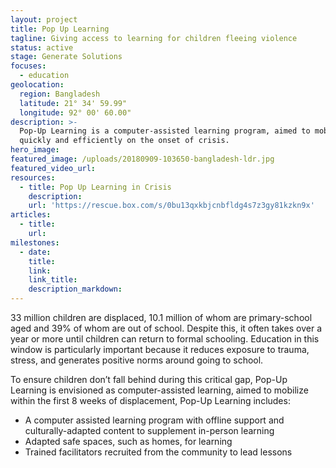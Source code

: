 ```yaml
---
layout: project
title: Pop Up Learning
tagline: Giving access to learning for children fleeing violence
status: active
stage: Generate Solutions
focuses:
  - education
geolocation:
  region: Bangladesh
  latitude: 21° 34' 59.99"
  longitude: 92° 00' 60.00"
description: >-
  Pop-Up Learning is a computer-assisted learning program, aimed to mobilize
  quickly and efficiently on the onset of crisis.
hero_image:
featured_image: /uploads/20180909-103650-bangladesh-ldr.jpg
featured_video_url:
resources:
  - title: Pop Up Learning in Crisis
    description:
    url: 'https://rescue.box.com/s/0bu13qxkbjcnbfldg4s7z3gy81kzkn9x'
articles:
  - title:
    url:
milestones:
  - date:
    title:
    link:
    link_title:
    description_markdown:
---
```


33 million children are displaced, 10.1 million of whom are primary-school aged and 39% of whom are out of school. Despite this, it often takes over a year or more until children can return to formal schooling. Education in this window is particularly important because it reduces exposure to trauma, stress, and generates positive norms around going to school.

To ensure children don’t fall behind during this critical gap, Pop-Up Learning is envisioned as computer-assisted learning, aimed to mobilize within the first 8 weeks of displacement, Pop-Up Learning includes:

* A computer assisted learning program with offline support and culturally-adapted content to supplement in-person learning
* Adapted safe spaces, such as homes, for learning
* Trained facilitators recruited from the community to lead lessons